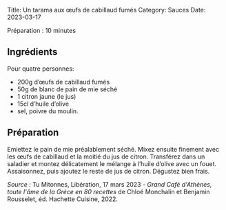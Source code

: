 Title: Un tarama aux œufs de cabillaud fumés 
Category: Sauces
Date: 2023-03-17

Préparation : 10 minutes

## Ingrédients

Pour quatre personnes:

* 200g d’œufs de cabillaud fumés
* 50g de blanc de pain de mie séché
* 1 citron jaune (le jus)
* 15cl d’huile d’olive
* sel, poivre du moulin.

## Préparation

Emiettez le pain de mie préalablement séché. Mixez ensuite finement avec les œufs de cabillaud et la moitié
du jus de citron. Transférez dans un saladier et montez délicatement le mélange à l’huile d’olive
avec un fouet. Assaisonnez, puis ajoutez le reste de jus de citron. Dégustez bien frais.

*Source :* Tu Mitonnes, Libération, 17 mars 2023 - *Grand Café d'Athènes, toute l'âme de la Grèce en 80 recettes*
de Chloé Monchalin et Benjamin Rousselet, éd. Hachette Cuisine, 2022.
